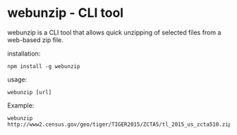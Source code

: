 # webunzip - CLI tool
webunzip is a CLI tool that allows quick unzipping of selected files from a web-based zip file.

installation:
```
npm install -g webunzip
```

usage:

```
webunzip [url]
```

Example:

```
webunzip http://www2.census.gov/geo/tiger/TIGER2015/ZCTA5/tl_2015_us_zcta510.zip
```